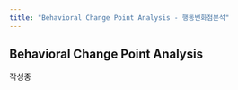 ```yaml
---
title: "Behavioral Change Point Analysis - 행동변화점분석"
---
```


## Behavioral Change Point Analysis

작성중